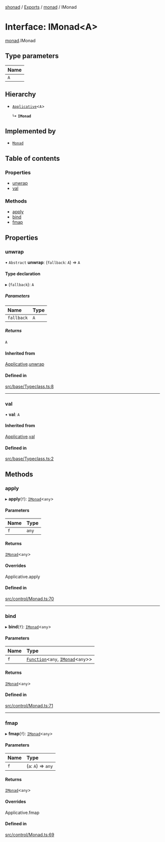 [shonad](../README.md) / [Exports](../modules.md) / [monad](../modules/monad.md) / IMonad

# Interface: IMonad<A\>

[monad](../modules/monad.md).IMonad

## Type parameters

| Name |
| :------ |
| `A` |

## Hierarchy

- [`Applicative`](../classes/applicative.Applicative.md)<`A`\>

  ↳ **`IMonad`**

## Implemented by

- [`Monad`](../classes/monad.Monad.md)

## Table of contents

### Properties

- [unwrap](monad.IMonad.md#unwrap)
- [val](monad.IMonad.md#val)

### Methods

- [apply](monad.IMonad.md#apply)
- [bind](monad.IMonad.md#bind)
- [fmap](monad.IMonad.md#fmap)

## Properties

### unwrap

• `Abstract` **unwrap**: (`fallback`: `A`) => `A`

#### Type declaration

▸ (`fallback`): `A`

##### Parameters

| Name | Type |
| :------ | :------ |
| `fallback` | `A` |

##### Returns

`A`

#### Inherited from

[Applicative](../classes/applicative.Applicative.md).[unwrap](../classes/applicative.Applicative.md#unwrap)

#### Defined in

[src/base/Typeclass.ts:8](https://github.com/jonlaing/shonad/blob/d73c49f/src/base/Typeclass.ts#L8)

___

### val

• **val**: `A`

#### Inherited from

[Applicative](../classes/applicative.Applicative.md).[val](../classes/applicative.Applicative.md#val)

#### Defined in

[src/base/Typeclass.ts:2](https://github.com/jonlaing/shonad/blob/d73c49f/src/base/Typeclass.ts#L2)

## Methods

### apply

▸ **apply**(`f`): [`IMonad`](monad.IMonad.md)<`any`\>

#### Parameters

| Name | Type |
| :------ | :------ |
| `f` | `any` |

#### Returns

[`IMonad`](monad.IMonad.md)<`any`\>

#### Overrides

Applicative.apply

#### Defined in

[src/control/Monad.ts:70](https://github.com/jonlaing/shonad/blob/d73c49f/src/control/Monad.ts#L70)

___

### bind

▸ **bind**(`f`): [`IMonad`](monad.IMonad.md)<`any`\>

#### Parameters

| Name | Type |
| :------ | :------ |
| `f` | [`Function`](../modules/func.md#function)<`any`, [`IMonad`](monad.IMonad.md)<`any`\>\> |

#### Returns

[`IMonad`](monad.IMonad.md)<`any`\>

#### Defined in

[src/control/Monad.ts:71](https://github.com/jonlaing/shonad/blob/d73c49f/src/control/Monad.ts#L71)

___

### fmap

▸ **fmap**(`f`): [`IMonad`](monad.IMonad.md)<`any`\>

#### Parameters

| Name | Type |
| :------ | :------ |
| `f` | (`a`: `A`) => `any` |

#### Returns

[`IMonad`](monad.IMonad.md)<`any`\>

#### Overrides

Applicative.fmap

#### Defined in

[src/control/Monad.ts:69](https://github.com/jonlaing/shonad/blob/d73c49f/src/control/Monad.ts#L69)
